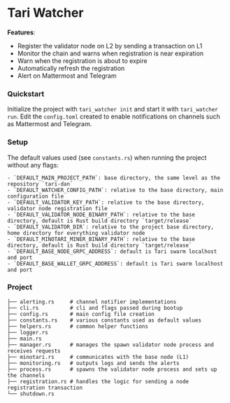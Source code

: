 # Tari Watcher

**Features**:
* Register the validator node on L2 by sending a transaction on L1
* Monitor the chain and warns when registration is near expiration
* Warn when the registration is about to expire
* Automatically refresh the registration
* Alert on Mattermost and Telegram

### Quickstart

Initialize the project with `tari_watcher init` and start it with `tari_watcher run`. Edit the `config.toml` created to enable notifications on channels such as Mattermost and Telegram.


### Setup

The default values used (see `constants.rs`) when running the project without any flags:
```
- `DEFAULT_MAIN_PROJECT_PATH`: base directory, the same level as the repository `tari-dan`
- `DEFAULT_WATCHER_CONFIG_PATH`: relative to the base directory, main configuration file
- `DEFAULT_VALIDATOR_KEY_PATH`: relative to the base directory, validator node registration file
- `DEFAULT_VALIDATOR_NODE_BINARY_PATH`: relative to the base directory, default is Rust build directory `target/release`
- `DEFAULT_VALIDATOR_DIR`: relative to the project base directory, home directory for everything validator node
- `DEFAULT_MINOTARI_MINER_BINARY_PATH`: relative to the base directory, default is Rust build directory `target/release`
- `DEFAULT_BASE_NODE_GRPC_ADDRESS`: default is Tari swarm localhost and port
- `DEFAULT_BASE_WALLET_GRPC_ADDRESS`: default is Tari swarm localhost and port
```

### Project

```
├── alerting.rs     # channel notifier implementations
├── cli.rs          # cli and flags passed during bootup
├── config.rs       # main config file creation 
├── constants.rs    # various constants used as default values
├── helpers.rs      # common helper functions
├── logger.rs
├── main.rs
├── manager.rs      # manages the spawn validator node process and receives requests
├── minotari.rs     # communicates with the base node (L1)
├── monitoring.rs   # outputs logs and sends the alerts
├── process.rs      # spawns the validator node process and sets up the channels
├── registration.rs # handles the logic for sending a node registration transaction
└── shutdown.rs
```

